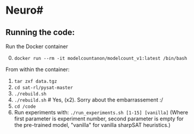 # Neuro#

## Running the code:
Run the Docker container

0. `docker run --rm -it modelcountanon/modelcount_v1:latest /bin/bash`

From within the container:
1. `tar zxf data.tgz`
2. `cd sat-rl/pysat-master`
3. `./rebuild.sh`
4. `./rebuild.sh`      # Yes, (x2). Sorry about the embarrassement :/
5. `cd /code`
6. Run experiments with: `./run_experiments.sh [1-15] [vanilla]` 
   (Where first parameter is experiment number, second parameter is empty for the pre-trained model, "vanilla" for vanilla sharpSAT heuristics.)

